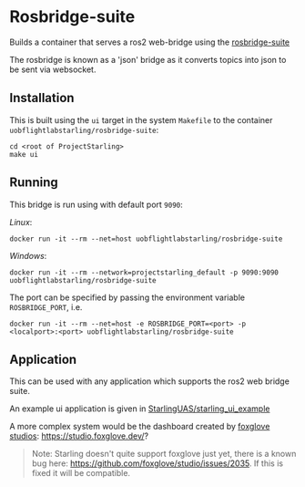 # Rosbridge-suite

Builds a container that serves a ros2 web-bridge using the [rosbridge-suite](https://github.com/RobotWebTools/rosbridge_suite)

The rosbridge is known as a 'json' bridge as it converts topics into json to be sent via websocket. 

## Installation

This is built using the `ui` target in the system `Makefile` to the container `uobflightlabstarling/rosbridge-suite`:
```
cd <root of ProjectStarling>
make ui
```

## Running

This bridge is run using with default port `9090`:

*Linux*:
```
docker run -it --rm --net=host uobflightlabstarling/rosbridge-suite
```

*Windows*:
```
docker run -it --rm --network=projectstarling_default -p 9090:9090 uobflightlabstarling/rosbridge-suite
```

The port can be specified by passing the environment variable `ROSBRIDGE_PORT`, i.e.
```
docker run -it --rm --net=host -e ROSBRIDGE_PORT=<port> -p <localport>:<port> uobflightlabstarling/rosbridge-suite
```

## Application

This can be used with any application which supports the ros2 web bridge suite. 

An example ui application is given in [StarlingUAS/starling_ui_example](https://github.com/StarlingUAS/starling_ui_example)

A more complex system would be the dashboard created by [foxglove studios](https://foxglove.dev/): https://studio.foxglove.dev/?

> Note: Starling doesn't quite support foxglove just yet, there is a known bug here: https://github.com/foxglove/studio/issues/2035. If this is fixed it will be compatible. 